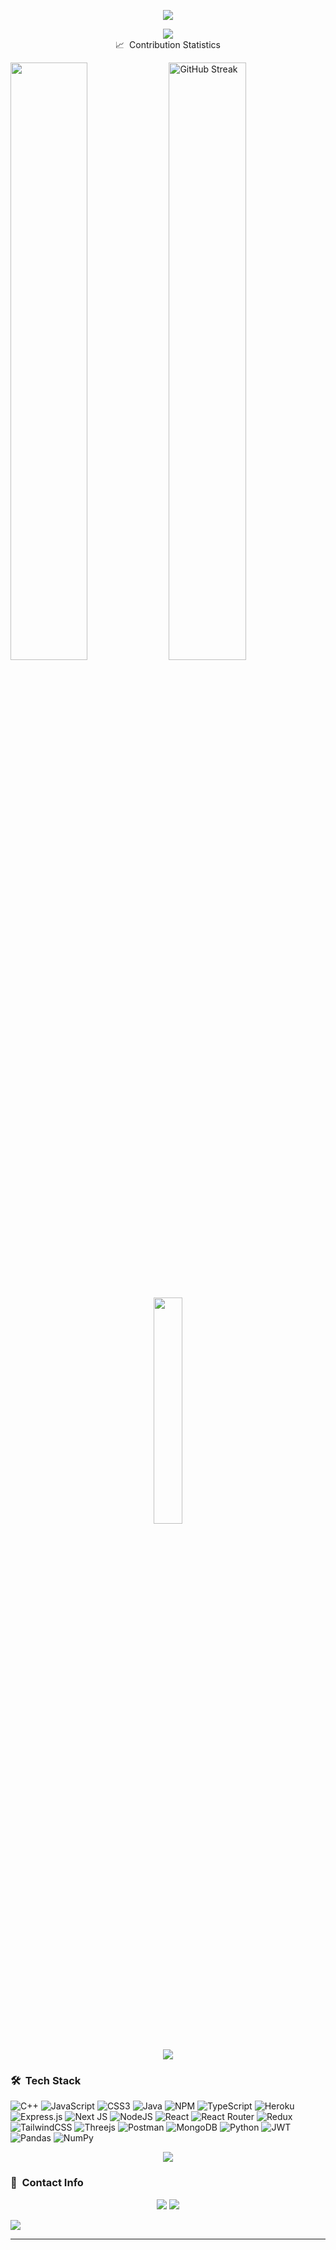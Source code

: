 
<p align="center">
<img src="https://readme-typing-svg.herokuapp.com?font=Architects+Daughter&center=true&vCenter=true&duration=4500&color=%6fa8dcFF&size=40&height=200&width=800&lines=Heyyy!+I'm+Rishika+Agrawal;">
</p>


<p  align="center">
<img src="https://user-images.githubusercontent.com/73097560/115834477-dbab4500-a447-11eb-908a-139a6edaec5c.gif">             
<br


### 📈 &nbsp;Contribution Statistics


<br/>
<p align="left">
    <img width="49.5%" src="https://github-readme-stats.vercel.app/api?username=agrishika17&show_icons=true&theme=react&hide_border=true" />
    <img width="49.5%" src="https://github-readme-streak-stats.herokuapp.com?user=agrishika17&theme=react&hide_border=true&date_format=M%20j%5B%2C%20Y%5D" alt="GitHub Streak" />
  
</p>
<br>

<p align="center">
  <img width="30.5%" src="https://github-readme-stats.vercel.app/api/top-langs/?username=agrishika17&theme=react&layout=compact&langs_count=10" />
</p>


<p  align="center">
<img src="https://user-images.githubusercontent.com/73097560/115834477-dbab4500-a447-11eb-908a-139a6edaec5c.gif">             
<br>

### 🛠 &nbsp;Tech Stack


![C++](https://img.shields.io/badge/c++-%2300599C.svg?style=flat&logo=c%2B%2B&logoColor=white) ![JavaScript](https://img.shields.io/badge/javascript-%23323330.svg?style=flat&logo=javascript&logoColor=%23F7DF1E) ![CSS3](https://img.shields.io/badge/css3-%231572B6.svg?style=flat&logo=css3&logoColor=white)  ![Java](https://img.shields.io/badge/java-%23ED8B00.svg?style=flat&logo=java&logoColor=white)  ![NPM](https://img.shields.io/badge/NPM-%23000000.svg?style=flat&logo=npm&logoColor=white) ![TypeScript](https://img.shields.io/badge/typescript-%23007ACC.svg?style=flat&logo=typescript&logoColor=white) ![Heroku](https://img.shields.io/badge/heroku-%23430098.svg?style=flat&logo=heroku&logoColor=white) ![Express.js](https://img.shields.io/badge/express.js-%23404d59.svg?style=flat&logo=express&logoColor=%2361DAFB) ![Next JS](https://img.shields.io/badge/Next-black?style=flat&logo=next.js&logoColor=white) ![NodeJS](https://img.shields.io/badge/node.js-6DA55F?style=flat&logo=node.js&logoColor=white) ![React](https://img.shields.io/badge/react-%2320232a.svg?style=flat&logo=react&logoColor=%2361DAFB) ![React Router](https://img.shields.io/badge/React_Router-CA4245?style=flat&logo=react-router&logoColor=white) ![Redux](https://img.shields.io/badge/redux-%23593d88.svg?style=flat&logo=redux&logoColor=white)  ![TailwindCSS](https://img.shields.io/badge/tailwindcss-%2338B2AC.svg?style=flat&logo=tailwind-css&logoColor=white) ![Threejs](https://img.shields.io/badge/threejs-black?style=flat&logo=three.js&logoColor=white)  ![Postman](https://img.shields.io/badge/Postman-FF6C37?style=flat&logo=postman&logoColor=white)  ![MongoDB](https://img.shields.io/badge/MongoDB-%234ea94b.svg?style=flat&logo=mongodb&logoColor=white) ![Python](https://img.shields.io/badge/python-3670A0?style=flat&logo=python&logoColor=ffdd54) ![JWT](https://img.shields.io/badge/JWT-black?style=flat&logo=JSON%20web%20tokens)  ![Pandas](https://img.shields.io/badge/pandas-%23150458.svg?style=flat&logo=pandas&logoColor=white)  ![NumPy](https://img.shields.io/badge/numpy-%23013243.svg?style=flat&logo=numpy&logoColor=white) 


<p  align="center">
<img src="https://user-images.githubusercontent.com/73097560/115834477-dbab4500-a447-11eb-908a-139a6edaec5c.gif">             
<br>

### 🔗 &nbsp;Contact Info

<p align="center">
<a href="https://www.linkedin.com/in/contactrishika/"><img src="https://img.shields.io/badge/-Rishika%20Agrawal-0077B5?style=for-the-badge&logo=Linkedin&logoColor=white"/></a>
<a href="https://github.com/agrishika17"><img src="https://img.shields.io/badge/-Rishika Agrawal-3423A6?style=for-the-badge&logo=Github&logoColor=white"/></a>
</p>

<p align="left"> <img src="https://komarev.com/ghpvc/?username=agrishika17&label=Profile%20views&color=0eb6a3&style=flat" /> </p>

------
